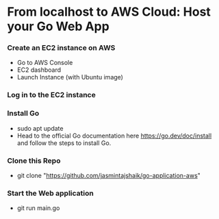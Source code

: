 # From localhost to AWS Cloud: Host your Go Web App

### Create an EC2 instance on AWS
* Go to AWS Console
* EC2 dashboard
* Launch Instance (with Ubuntu image)
### Log in to the EC2 instance
### Install Go
* sudo apt update
* Head to the official Go documentation here https://go.dev/doc/install and follow the steps to install Go.
### Clone this Repo
* git clone "https://github.com/jasmintajshaik/go-application-aws"
### Start the Web application
* git run main.go

